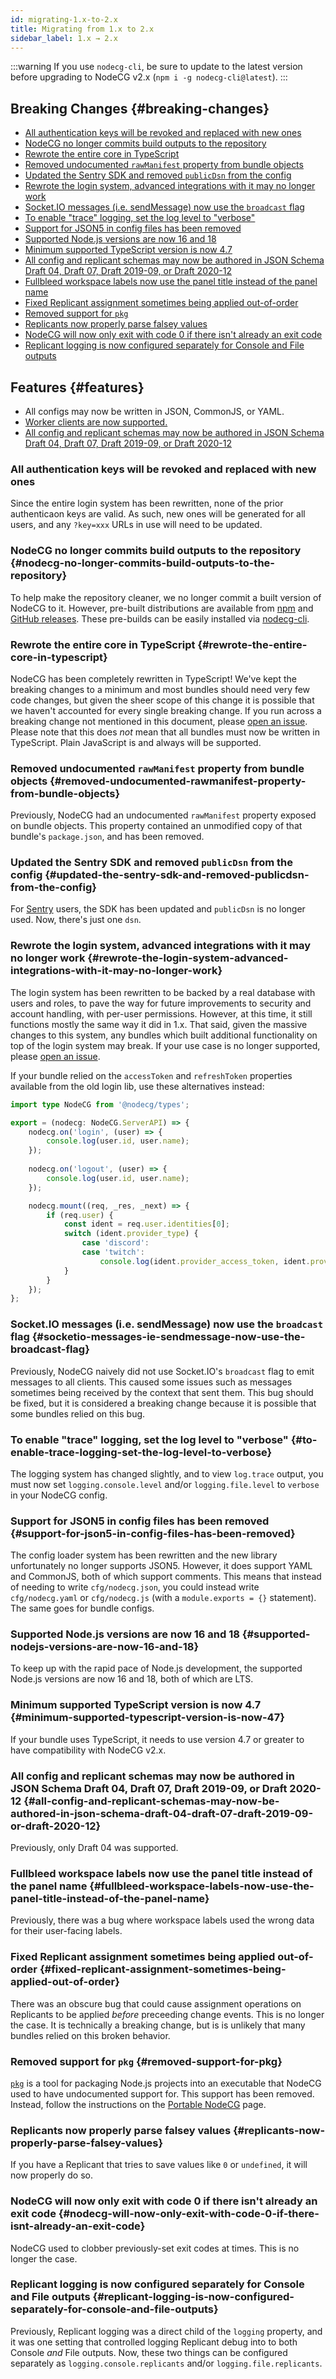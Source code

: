 ```yaml
---
id: migrating-1.x-to-2.x
title: Migrating from 1.x to 2.x
sidebar_label: 1.x → 2.x
---
```


:::warning
If you use `nodecg-cli`, be sure to update to the latest version before upgrading to NodeCG v2.x (`npm i -g nodecg-cli@latest`).
:::

## Breaking Changes {#breaking-changes}

- [All authentication keys will be revoked and replaced with new ones](#all-authentication-keys-will-be-revoked-and-replaced-with-new-ones)
- [NodeCG no longer commits build outputs to the repository](#nodecg-no-longer-commits-build-outputs-to-the-repository)
- [Rewrote the entire core in TypeScript](#rewrote-the-entire-core-in-typescript)
- [Removed undocumented `rawManifest` property from bundle objects](#removed-undocumented-rawmanifest-property-from-bundle-objects)
- [Updated the Sentry SDK and removed `publicDsn` from the config](#updated-the-sentry-sdk-and-removed-publicdsn-from-the-config)
- [Rewrote the login system, advanced integrations with it may no longer work](#rewrote-the-login-system-advanced-integrations-with-it-may-no-longer-work)
- [Socket.IO messages (i.e. sendMessage) now use the `broadcast` flag](#socketio-messages-ie-sendmessage-now-use-the-broadcast-flag)
- [To enable "trace" logging, set the log level to "verbose"](#to-enable-trace-logging-set-the-log-level-to-verbose)
- [Support for JSON5 in config files has been removed](#support-for-json5-in-config-files-has-been-removed)
- [Supported Node.js versions are now 16 and 18](#supported-nodejs-versions-are-now-16-and-18)
- [Minimum supported TypeScript version is now 4.7](#minimum-supported-typescript-version-is-now-47)
- [All config and replicant schemas may now be authored in JSON Schema Draft 04, Draft 07, Draft 2019-09, or Draft 2020-12](#all-config-and-replicant-schemas-may-now-be-authored-in-json-schema-draft-04-draft-07-draft-2019-09-or-draft-2020-12)
- [Fullbleed workspace labels now use the panel title instead of the panel name](#fullbleed-workspace-labels-now-use-the-panel-title-instead-of-the-panel-name)
- [Fixed Replicant assignment sometimes being applied out-of-order](#fixed-replicant-assignment-sometimes-being-applied-out-of-order)
- [Removed support for `pkg`](#removed-support-for-pkg)
- [Replicants now properly parse falsey values](#replicants-now-properly-parse-falsey-values)
- [NodeCG will now only exit with code 0 if there isn't already an exit code](#nodecg-will-now-only-exit-with-code-0-if-there-isnt-already-an-exit-code)
- [Replicant logging is now configured separately for Console and File outputs](#replicant-logging-is-now-configured-separately-for-console-and-file-outputs)

## Features {#features}
- All configs may now be written in JSON, CommonJS, or YAML.
- [Worker clients are now supported.](https://developer.mozilla.org/en-US/docs/Web/API/Web_Workers_API)
- [All config and replicant schemas may now be authored in JSON Schema Draft 04, Draft 07, Draft 2019-09, or Draft 2020-12](#all-config-and-replicant-schemas-may-now-be-authored-in-json-schema-draft-04-draft-07-draft-2019-09-or-draft-2020-12)


### All authentication keys will be revoked and replaced with new ones
Since the entire login system has been rewritten, none of the prior authenticaon keys are valid. As such, new ones will be generated for all users, and any `?key=xxx` URLs in use will need to be updated.

### NodeCG no longer commits build outputs to the repository {#nodecg-no-longer-commits-build-outputs-to-the-repository}

To help make the repository cleaner, we no longer commit a built version of NodeCG to it. However, pre-built distributions are available from [npm](https://www.npmjs.com/package/nodecg) and [GitHub releases](https://github.com/nodecg/nodecg/releases). These pre-builds can be easily installed via [nodecg-cli](https://github.com/nodecg/nodecg-cli).

### Rewrote the entire core in TypeScript {#rewrote-the-entire-core-in-typescript}

NodeCG has been completely rewritten in TypeScript! We've kept the breaking changes to a minimum and most bundles should need very few code changes, but given the sheer scope of this change it is possible that we haven't accounted for every single breaking change. If you run across a breaking change not mentioned in this document, please [open an issue](https://github.com/nodecg/docs/issues). Please note that this does *not* mean that all bundles must now be written in TypeScript. Plain JavaScript is and always will be supported.

### Removed undocumented `rawManifest` property from bundle objects  {#removed-undocumented-rawmanifest-property-from-bundle-objects}

Previously, NodeCG had an undocumented `rawManifest` property exposed on bundle objects. This property contained an unmodified copy of that bundle's `package.json`, and has been removed.

### Updated the Sentry SDK and removed `publicDsn` from the config {#updated-the-sentry-sdk-and-removed-publicdsn-from-the-config}

For [Sentry](https://sentry.io/) users, the SDK has been updated and `publicDsn` is no longer used. Now, there's just one `dsn`.

### Rewrote the login system, advanced integrations with it may no longer work {#rewrote-the-login-system-advanced-integrations-with-it-may-no-longer-work}

The login system has been rewritten to be backed by a real database with users and roles, to pave the way for future improvements to security and account handling, with per-user permissions. However, at this time, it still functions mostly the same way it did in 1.x. That said, given the massive changes to this system, any bundles which built additional functionality on top of the login system may break. If your use case is no longer supported, please [open an issue](https://github.com/nodecg/nodecg/issues).

If your bundle relied on the `accessToken` and `refreshToken` properties available from the old login lib, use these alternatives instead:

```ts
import type NodeCG from '@nodecg/types';

export = (nodecg: NodeCG.ServerAPI) => {
	nodecg.on('login', (user) => {
		console.log(user.id, user.name);
	});
	
	nodecg.on('logout', (user) => {
		console.log(user.id, user.name);
	});

	nodecg.mount((req, _res, _next) => {
		if (req.user) {
			const ident = req.user.identities[0];
			switch (ident.provider_type) {
				case 'discord':
				case 'twitch':
					console.log(ident.provider_access_token, ident.provider_refresh_token);
			}
		}
	});
};
```

### Socket.IO messages (i.e. sendMessage) now use the `broadcast` flag {#socketio-messages-ie-sendmessage-now-use-the-broadcast-flag}

Previously, NodeCG naively did not use Socket.IO's `broadcast` flag to emit messages to all clients. This caused some issues such as messages sometimes being received by the context that sent them. This bug should be fixed, but it is considered a breaking change because it is possible that some bundles relied on this bug.

### To enable "trace" logging, set the log level to "verbose" {#to-enable-trace-logging-set-the-log-level-to-verbose}

The logging system has changed slightly, and to view `log.trace` output, you must now set `logging.console.level` and/or `logging.file.level` to `verbose` in your NodeCG config.

### Support for JSON5 in config files has been removed {#support-for-json5-in-config-files-has-been-removed}

The config loader system has been rewritten and the new library unfortunately no longer supports JSON5. However, it does support YAML and CommonJS, both of which support comments. This means that instead of needing to write `cfg/nodecg.json`, you could instead write `cfg/nodecg.yaml` or `cfg/nodecg.js` (with a `module.exports = {}` statement). The same goes for bundle configs.

### Supported Node.js versions are now 16 and 18 {#supported-nodejs-versions-are-now-16-and-18}

To keep up with the rapid pace of Node.js development, the supported Node.js versions are now 16 and 18, both of which are LTS.

### Minimum supported TypeScript version is now 4.7 {#minimum-supported-typescript-version-is-now-47}

If your bundle uses TypeScript, it needs to use version 4.7 or greater to have compatibility with NodeCG v2.x.

### All config and replicant schemas may now be authored in JSON Schema Draft 04, Draft 07, Draft 2019-09, or Draft 2020-12 {#all-config-and-replicant-schemas-may-now-be-authored-in-json-schema-draft-04-draft-07-draft-2019-09-or-draft-2020-12}

Previously, only Draft 04 was supported.

### Fullbleed workspace labels now use the panel title instead of the panel name {#fullbleed-workspace-labels-now-use-the-panel-title-instead-of-the-panel-name}

Previously, there was a bug where workspace labels used the wrong data for their user-facing labels.

### Fixed Replicant assignment sometimes being applied out-of-order {#fixed-replicant-assignment-sometimes-being-applied-out-of-order}

There was an obscure bug that could cause assignment operations on Replicants to be applied _before_ preceeding change events. This is no longer the case. It is technically a breaking change, but is is unlikely that many bundles relied on this broken behavior.

### Removed support for `pkg` {#removed-support-for-pkg}

[`pkg`](https://github.com/vercel/pkg) is a tool for packaging Node.js projects into an executable that NodeCG used to have undocumented support for. This support has been removed. Instead, follow the instructions on the [Portable NodeCG](../portable-nodecg) page.

### Replicants now properly parse falsey values {#replicants-now-properly-parse-falsey-values}

If you have a Replicant that tries to save values like `0` or `undefined`, it will now properly do so.

### NodeCG will now only exit with code 0 if there isn't already an exit code {#nodecg-will-now-only-exit-with-code-0-if-there-isnt-already-an-exit-code}

NodeCG used to clobber previously-set exit codes at times. This is no longer the case.

### Replicant logging is now configured separately for Console and File outputs {#replicant-logging-is-now-configured-separately-for-console-and-file-outputs}

Previously, Replicant logging was a direct child of the `logging` property, and it was one setting that controlled logging Replicant debug into to both Console *and* File outputs. Now, these two things can be configured separately as `logging.console.replicants` and/or `logging.file.replicants`.

